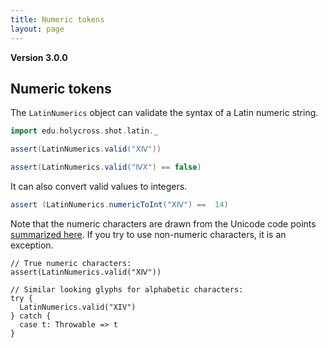 ```yaml
---
title: Numeric tokens
layout: page
---
```


**Version 3.0.0**


## Numeric tokens

The `LatinNumerics` object can validate the syntax of a Latin numeric string.

```scala
import edu.holycross.shot.latin._

assert(LatinNumerics.valid("ⅩⅣ"))

assert(LatinNumerics.valid("ⅣⅩ") == false)
```

It can also convert valid values to integers.


```scala
assert (LatinNumerics.numericToInt("ⅩⅣ") ==  14)
```

Note that the numeric characters are drawn from the Unicode code points [summarized here](https://neelsmith.github.io/latphone/numerics/).  If you try to use non-numeric characters, it is an exception.

```tut
// True numeric characters:
assert(LatinNumerics.valid("ⅩⅣ"))

// Similar looking glyphs for alphabetic characters:
try {
  LatinNumerics.valid("XIV")
} catch {
  case t: Throwable => t
}
```
